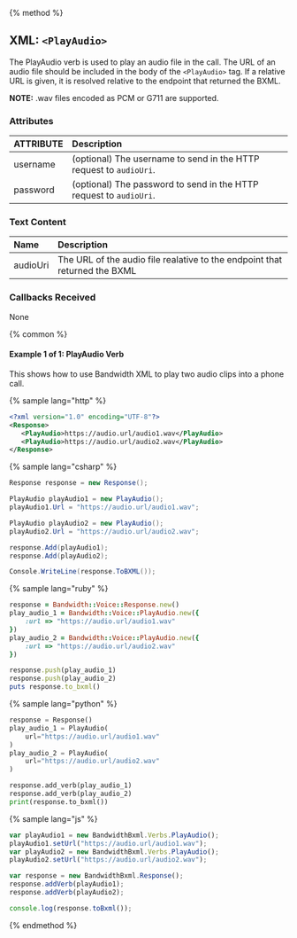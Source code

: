 {% method %}
## XML: `<PlayAudio>`
The PlayAudio verb is used to play an audio file in the call.  The URL of an audio file should be included in the body
of the `<PlayAudio>` tag.  If a relative URL is given, it is resolved relative to the endpoint that returned the BXML.

**NOTE:** .wav files encoded as PCM or G711 are supported.

### Attributes
| ATTRIBUTE | Description                                                        |
|:----------|:-------------------------------------------------------------------|
| username  | (optional) The username to send in the HTTP request to `audioUri`. |
| password  | (optional) The password to send in the HTTP request to `audioUri`. |


### Text Content
| Name     | Description                                                                |
|:---------|:---------------------------------------------------------------------------|
| audioUri | The URL of the audio file realative to the endpoint that returned the BXML |


### Callbacks Received

None

{% common %}

#### Example 1 of 1:  PlayAudio Verb

This shows how to use Bandwidth XML to play two audio clips into a phone call.

{% sample lang="http" %}


```XML
<?xml version="1.0" encoding="UTF-8"?>
<Response>
   <PlayAudio>https://audio.url/audio1.wav</PlayAudio>
   <PlayAudio>https://audio.url/audio2.wav</PlayAudio>
</Response>
```

{% sample lang="csharp" %}

```csharp
Response response = new Response();

PlayAudio playAudio1 = new PlayAudio();
playAudio1.Url = "https://audio.url/audio1.wav";

PlayAudio playAudio2 = new PlayAudio();
playAudio2.Url = "https://audio.url/audio2.wav";

response.Add(playAudio1);
response.Add(playAudio2);

Console.WriteLine(response.ToBXML());
```


{% sample lang="ruby" %}

```ruby
response = Bandwidth::Voice::Response.new()
play_audio_1 = Bandwidth::Voice::PlayAudio.new({
    :url => "https://audio.url/audio1.wav"
})
play_audio_2 = Bandwidth::Voice::PlayAudio.new({
    :url => "https://audio.url/audio2.wav"
})

response.push(play_audio_1)
response.push(play_audio_2)
puts response.to_bxml()
```

{% sample lang="python" %}

```python
response = Response()
play_audio_1 = PlayAudio(
    url="https://audio.url/audio1.wav"
)
play_audio_2 = PlayAudio(
    url="https://audio.url/audio2.wav"
)

response.add_verb(play_audio_1)
response.add_verb(play_audio_2)
print(response.to_bxml())
```

{% sample lang="js" %}

```js
var playAudio1 = new BandwidthBxml.Verbs.PlayAudio();
playAudio1.setUrl("https://audio.url/audio1.wav");
var playAudio2 = new BandwidthBxml.Verbs.PlayAudio();
playAudio2.setUrl("https://audio.url/audio2.wav");

var response = new BandwidthBxml.Response();
response.addVerb(playAudio1);
response.addVerb(playAudio2);

console.log(response.toBxml());
```

{% endmethod %}
